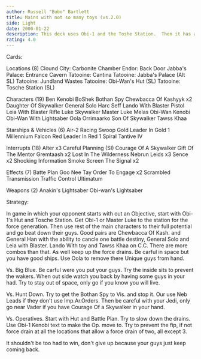 ```yaml
---
author: Russell "Bubo" Bartlett
title: Mains with not so many toys (vs.2.0)
side: Light
date: 2000-01-22
description: This deck uses Obi-1 and the Toshe Station.  Then it has a little bit of every one.  Don't forget the purpose of these charictors is the Immunity to attrition.
rating: 4.0
---
```

Cards: 

Locations (8)
Clound City: Carbonite Chamber
Endor: Back Door
Jabba's Palace: Entrance Cavern
Tatooine: Cantina
Tatooine: Jabba's Palace (Alt SL)
Tatooine: Jundland Wastes
Tatooine: Obi-Wan's Hut (SL)
Tatooine: Tosche Station (SL)

Characters (19)
Ben Kenobi
BoShek
Bothan Spy
Chewbacca Of Kashyyk x2
Daughter Of Skywalker
General Solo
Harc Seff
Lando With Blaster Pistol
Leia With Blaster Rifle
Luke Skywalker
Master Luke
Melas
Obi-Wan Kenobi
Obi-Wan With Lightsaber
Oola
Orrimaarko
Son Of Skywalker
Tawss Khaa

Starships & Vehicles (6)
Air-2 Racing Swoop
Gold Leader In Gold 1
Millennium Falcon
Red Leader In Red 1
Spiral
Tantive IV

Interrupts (18)
Alter x3
Careful Planning (SI)
Courage Of A Skywalker
Gift Of The Mentor
Gremtaash x2
Lost In The Wilderness
Nebrun Leids x3
Sence x2
Shocking Information
Smoke Screen
The Signal x2

Effects (7)
Batte Plan
Goo Nee Tay
Order To Engage x2
Scrambled Transmission
Traffic Control
Ultimatum

Weapons (2)
Anakin's Lightsaber
Obi-wan's Lightsaber


Strategy: 

In game in which your opponent starts with out an Objective, start with Obi-1's Hut and Tosche Station.  Get Obi-1 or Master Luke to the station for the force generation.  Then use rest of the main characters to their full potential and go beat down their guys.  Good pairs are Chewbacca Of Kash. and General Han with the ability to cancle one battle destiny, General Solo and Leia with Blaster. Lando With toy and Tawss Khaa on C.C.  There are more combos than that.  As well keep up the force drains.  Be carful in space but you have good ships.  Use Oola to remove there Unique guys from hand.

Vs. Big Blue. Be carful were you put your guys. Try the inside sits to prevent the wakers.  When out side watch you back by having some guys in your had.  Try to stay out of space, only go if you know you will live.

Vs. Hunt Down.	Try to get the Bothan Spy to Vis. and stop it.	Our use Neb Leads if they don't use Imp.Ar.Orders.  Then be careful with your Jedi, only go near Vader if you have Courage Of a Skywalker in your hand.

Vs. Operatives.  Start with Hut and Battle Plan.  Try to slow down the drains.	Use Obi-1 Kenobi text to make the Op. move to.	Try to prevent the fip, if not force drain at all the locations that allow a force drain of two, all except 3.

It shouldn't be too had to win, don't give up because your guys just keep coming back. 